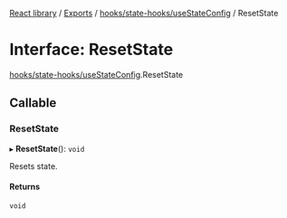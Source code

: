 [React library](../index.md) / [Exports](../modules.md) / [hooks/state-hooks/useStateConfig](../modules/hooks_state_hooks_useStateConfig.md) / ResetState

# Interface: ResetState

[hooks/state-hooks/useStateConfig](../modules/hooks_state_hooks_useStateConfig.md).ResetState

## Callable

### ResetState

▸ **ResetState**(): `void`

Resets state.

#### Returns

`void`
